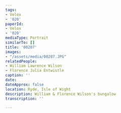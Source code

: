 ```yaml
---
tags:
- Velox
- '020'
paperId:
- Velox
- '020'
mediaType: Portrait
similarTo: []
title: '00207'
images:
- "/assets/media/00207.JPG"
relatedPeople:
- William Lawrence Wilson
- Florence Julia Entwistle
caption: ''
date: 
dateApprox: false
location: Ryde, Isle of Wight
description: William & Florence Wilson's bungalow
transcription: ''

---
```

